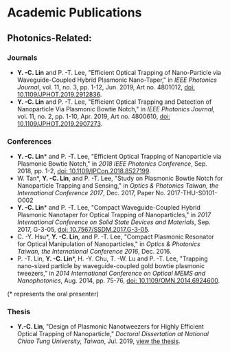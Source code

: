# Academic Publications
## Photonics-Related:
### Journals
* **Y. -C. Lin** and P. -T. Lee, "Efficient Optical Trapping of Nano-Particle via Waveguide-Coupled Hybrid Plasmonic Nano-Taper," in _IEEE Photonics Journal_, vol. 11, no. 3, pp. 1-12, Jun. 2019, Art no. 4801012,
[doi: 10.1109/JPHOT.2019.2912836](https://ieeexplore.ieee.org/document/8695728).
* **Y. -C. Lin** and P. -T. Lee, "Efficient Optical Trapping and Detection of Nanoparticle Via Plasmonic Bowtie Notch," in _IEEE Photonics Journal_, vol. 11, no. 2, pp. 1-10, Apr. 2019, Art no. 4800610,
[doi: 10.1109/JPHOT.2019.2907273](https://ieeexplore.ieee.org/document/8678801).

### Conferences
* **Y. -C. Lin**\* and P. -T. Lee, "Efficient Optical Trapping of Nanoparticle via Plasmonic Bowtie Notch," in _2018 IEEE Photonics Conference_, Sep. 2018, pp. 1-2,
[doi: 10.1109/IPCon.2018.8527199](https://ieeexplore.ieee.org/document/8527199).
* W. Tan\*, **Y. -C. Lin**, and P. -T. Lee, "Study on Plasmonic Bowtie Notch for Nanoparticle Trapping and Sensing," in _Optics & Photonics Taiwan, the International Conference 2017_, Dec. 2017, Paper No. 2017-THU-S0101-O002
* **Y. -C. Lin**\* and P. -T. Lee, "Compact Waveguide-Coupled Hybrid Plasmonic Nanotaper for Optical Trapping of Nanoparticles," in _2017 International Conference on Solid State Devices and Materials_, Sep. 2017, G-3-05,
[doi: 10.7567/SSDM.2017.G-3-05](https://confit.atlas.jp/guide/organizer/ssdm/ssdm2017/subject/G-3-05/detail).
* C. -Y. Hsu\*, **Y. -C. Lin**, and P. -T. Lee, "Compact Plasmonic Resonator for Optical Manipulation of Nanoparticles," in _Optics & Photonics Taiwan, the International Conference 2016_, Dec. 2016.
* P. -T. Lin, **Y. -C. Lin**\*, H. -Y. Chu, T. -W. Lu and P. -T. Lee, "Trapping nano-sized particle by waveguide-coupled gold bowtie plasmonic tweezers,” in _2014 International Conference on Optical MEMS and Nanophotonics_, Aug. 2014, pp. 75-76,
[doi: 10.1109/OMN.2014.6924600](https://ieeexplore.ieee.org/document/6924600).

(* represents the oral presenter)

### Thesis
* **Y.-C. Lin**, "Design of Plasmonic Nanotweezers for Highly Efficient Optical Trapping of Nanoparticle," _Doctoral Dissertation at National Chiao Tung University, Taiwan_, Jul. 2019, 
[view the thesis](https://etd.lib.nctu.edu.tw/cgi-bin/gs32/tugsweb.cgi?o=dnctucdr&s=id=%22GT070150507%22.&searchmode=basic).